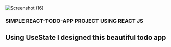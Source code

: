 ![Screenshot (16)](https://github.com/thebiswaranjan-79/React-Todo-App/assets/154582279/008f4912-5600-4489-83ed-c4c4a632df63)
### SIMPLE REACT-TODO-APP PROJECT USING REACT JS 
## Using UseState I designed this beautiful todo app
